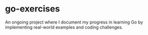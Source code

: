 # go-exercises
An ongoing project where I document my progress in learning Go by implementing real-world examples and coding challenges.
